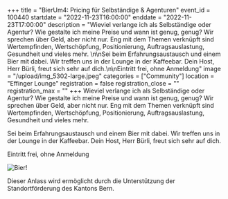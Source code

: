 +++
title = "BierUm4: Pricing für Selbständige & Agenturen"
event_id = 100440
startdate = "2022-11-23T16:00:00"
enddate = "2022-11-23T17:00:00"
description = "Wieviel verlange ich als Selbständige oder Agentur? Wie gestalte ich meine Preise und wann ist genug, genug? Wir sprechen über Geld, aber nicht nur. Eng mit dem Themen verknüpft sind Wertempfinden, Wertschöpfung, Positionierung, Auftragsauslastung, Gesundheit und vieles mehr. \n\nSei beim Erfahrungsaustausch und einem Bier mit dabei. Wir treffen uns in der Lounge in der Kaffeebar. Dein Host, Herr Bürli, freut sich sehr auf dich.\n\nEintritt frei, ohne Anmeldung"
image = "/upload/img_5302-large.jpeg"
categories = ["Community"]
location = "Effinger Lounge"
registration = false
registration_close = ""
registration_max = ""
+++
Wieviel verlange ich als Selbständige oder Agentur? Wie gestalte ich meine Preise und wann ist genug, genug? Wir sprechen über Geld, aber nicht nur. Eng mit dem Themen verknüpft sind Wertempfinden, Wertschöpfung, Positionierung, Auftragsauslastung, Gesundheit und vieles mehr. 

Sei beim Erfahrungsaustausch und einem Bier mit dabei. Wir treffen uns in der Lounge in der Kaffeebar. Dein Host, Herr Bürli, freut sich sehr auf dich.

Eintritt frei, ohne Anmeldung

![Bier!](/upload/img_5302-large.jpeg)

Dieser Anlass wird ermöglicht durch die Unterstützung der Standortförderung des Kantons Bern.